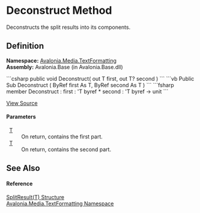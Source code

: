 # Deconstruct Method


Deconstructs the split results into its components.



## Definition
**Namespace:** <a href="N_Avalonia_Media_TextFormatting">Avalonia.Media.TextFormatting</a>  
**Assembly:** Avalonia.Base (in Avalonia.Base.dll)

<Tabs groupId="api-code-preview">
<TabItem value="csharp" label="C#">
```csharp
public void Deconstruct(
	out T first,
	out T? second
)
```
</TabItem>
<TabItem value="vb" label="VB">
```vb
Public Sub Deconstruct ( 
	<OutAttribute> ByRef first As T,
	<OutAttribute> ByRef second As T
)
```
</TabItem>
<TabItem value="fsharp" label="F#">
```fsharp
member Deconstruct : 
        first : 'T byref * 
        second : 'T byref -> unit 
```
</TabItem>
</Tabs>



<a href="https://github.com/AvaloniaUI/Avalonia/tree/master/src/Avalonia.Base/Media/TextFormatting/SplitResult.cs#L37" title="View the source code">View Source</a>



#### Parameters
<dl><dt>  <a href="T_Avalonia_Media_TextFormatting_SplitResult_1">T</a></dt><dd>On return, contains the first part.</dd><dt>  <a href="T_Avalonia_Media_TextFormatting_SplitResult_1">T</a></dt><dd>On return, contains the second part.</dd></dl>

## See Also


#### Reference
<a href="T_Avalonia_Media_TextFormatting_SplitResult_1">SplitResult(T) Structure</a>  
<a href="N_Avalonia_Media_TextFormatting">Avalonia.Media.TextFormatting Namespace</a>  


